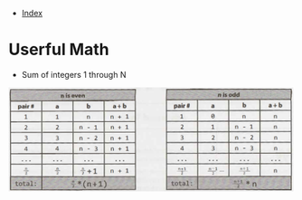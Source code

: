 - [Index](https://github.com/KiraDiShira/Cracking/blob/master/README.md#cracking)

# Userful Math

- Sum of integers 1 through N

<img src="https://github.com/KiraDiShira/Cracking/blob/master/UsefulMath/Images/um1.PNG" />
